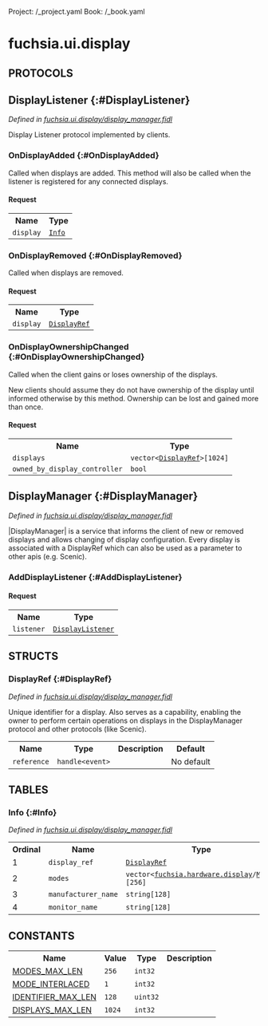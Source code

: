 Project: /_project.yaml
Book: /_book.yaml

# fuchsia.ui.display


## **PROTOCOLS**

## DisplayListener {:#DisplayListener}
*Defined in [fuchsia.ui.display/display_manager.fidl](https://fuchsia.googlesource.com/fuchsia/+/master/sdk/fidl/fuchsia.ui.display/display_manager.fidl#42)*

 Display Listener protocol implemented by clients.

### OnDisplayAdded {:#OnDisplayAdded}

 Called when displays are added. This method will also be called when
 the listener is registered for any connected displays.

#### Request
<table>
    <tr><th>Name</th><th>Type</th></tr>
    <tr>
            <td><code>display</code></td>
            <td>
                <code><a class='link' href='#Info'>Info</a></code>
            </td>
        </tr></table>



### OnDisplayRemoved {:#OnDisplayRemoved}

 Called when displays are removed.

#### Request
<table>
    <tr><th>Name</th><th>Type</th></tr>
    <tr>
            <td><code>display</code></td>
            <td>
                <code><a class='link' href='#DisplayRef'>DisplayRef</a></code>
            </td>
        </tr></table>



### OnDisplayOwnershipChanged {:#OnDisplayOwnershipChanged}

 Called when the client gains or loses ownership of the displays.

 New clients should assume they do not have ownership of the display
 until informed otherwise by this method. Ownership can be lost and
 gained more than once.

#### Request
<table>
    <tr><th>Name</th><th>Type</th></tr>
    <tr>
            <td><code>displays</code></td>
            <td>
                <code>vector&lt;<a class='link' href='#DisplayRef'>DisplayRef</a>&gt;[1024]</code>
            </td>
        </tr><tr>
            <td><code>owned_by_display_controller</code></td>
            <td>
                <code>bool</code>
            </td>
        </tr></table>



## DisplayManager {:#DisplayManager}
*Defined in [fuchsia.ui.display/display_manager.fidl](https://fuchsia.googlesource.com/fuchsia/+/master/sdk/fidl/fuchsia.ui.display/display_manager.fidl#63)*

 |DisplayManager| is a service that informs the client of new or removed
 displays and allows changing of display configuration. Every display is
 associated with a DisplayRef which can also be used as a parameter to other
 apis (e.g. Scenic).

### AddDisplayListener {:#AddDisplayListener}


#### Request
<table>
    <tr><th>Name</th><th>Type</th></tr>
    <tr>
            <td><code>listener</code></td>
            <td>
                <code><a class='link' href='#DisplayListener'>DisplayListener</a></code>
            </td>
        </tr></table>





## **STRUCTS**

### DisplayRef {:#DisplayRef}
*Defined in [fuchsia.ui.display/display_manager.fidl](https://fuchsia.googlesource.com/fuchsia/+/master/sdk/fidl/fuchsia.ui.display/display_manager.fidl#13)*



 Unique identifier for a display.
 Also serves as a capability, enabling the owner to perform certain
 operations on displays in the DisplayManager protocol and other protocols
 (like Scenic).


<table>
    <tr><th>Name</th><th>Type</th><th>Description</th><th>Default</th></tr><tr>
            <td><code>reference</code></td>
            <td>
                <code>handle&lt;event&gt;</code>
            </td>
            <td></td>
            <td>No default</td>
        </tr>
</table>





## **TABLES**

### Info {:#Info}


*Defined in [fuchsia.ui.display/display_manager.fidl](https://fuchsia.googlesource.com/fuchsia/+/master/sdk/fidl/fuchsia.ui.display/display_manager.fidl#27)*



<table>
    <tr><th>Ordinal</th><th>Name</th><th>Type</th><th>Description</th></tr>
    <tr>
            <td>1</td>
            <td><code>display_ref</code></td>
            <td>
                <code><a class='link' href='#DisplayRef'>DisplayRef</a></code>
            </td>
            <td></td>
        </tr><tr>
            <td>2</td>
            <td><code>modes</code></td>
            <td>
                <code>vector&lt;<a class='link' href='../fuchsia.hardware.display/index.html'>fuchsia.hardware.display</a>/<a class='link' href='../fuchsia.hardware.display/index.html#Mode'>Mode</a>&gt;[256]</code>
            </td>
            <td></td>
        </tr><tr>
            <td>3</td>
            <td><code>manufacturer_name</code></td>
            <td>
                <code>string[128]</code>
            </td>
            <td></td>
        </tr><tr>
            <td>4</td>
            <td><code>monitor_name</code></td>
            <td>
                <code>string[128]</code>
            </td>
            <td></td>
        </tr></table>









## **CONSTANTS**

<table>
    <tr><th>Name</th><th>Value</th><th>Type</th><th>Description</th></tr><tr>
            <td><a href="https://fuchsia.googlesource.com/fuchsia/+/master/sdk/fidl/fuchsia.ui.display/display_manager.fidl#19">MODES_MAX_LEN</a></td>
            <td>
                    <code>256</code>
                </td>
                <td><code>int32</code></td>
            <td></td>
        </tr>
    <tr>
            <td><a href="https://fuchsia.googlesource.com/fuchsia/+/master/sdk/fidl/fuchsia.ui.display/display_manager.fidl#22">MODE_INTERLACED</a></td>
            <td>
                    <code>1</code>
                </td>
                <td><code>int32</code></td>
            <td></td>
        </tr>
    <tr>
            <td><a href="https://fuchsia.googlesource.com/fuchsia/+/master/sdk/fidl/fuchsia.ui.display/display_manager.fidl#24">IDENTIFIER_MAX_LEN</a></td>
            <td>
                    <code>128</code>
                </td>
                <td><code>uint32</code></td>
            <td></td>
        </tr>
    <tr>
            <td><a href="https://fuchsia.googlesource.com/fuchsia/+/master/sdk/fidl/fuchsia.ui.display/display_manager.fidl#39">DISPLAYS_MAX_LEN</a></td>
            <td>
                    <code>1024</code>
                </td>
                <td><code>int32</code></td>
            <td></td>
        </tr>
    
</table>

